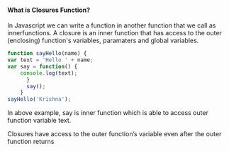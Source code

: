 <h4> What is Closures Function? </h4>
<p>In Javascript we can write a function in another function that we call as innerfunctions.
A closure is an inner function that has access to the outer (enclosing) function's variables, paramaters and global variables. </p>

```javascript
function sayHello(name) {
var text = 'Hello ' + name;
var say = function() { 
	console.log(text); 
	  }
	  say();
	}
sayHello('Krishna');
```
<p>In above example, say is inner function which is able to access outer function variable text. </p>
<p>Closures have access to the outer function’s variable even after the outer function returns</p>
